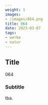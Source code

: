 ```yaml
---
weight: 1
images:
- /images/064.png
title: 064
date: 2023-03-07
tags:
- werke
- natur
---
```


## Title
064

### Subtitle
tba.